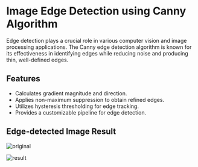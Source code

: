 # Image Edge Detection using Canny Algorithm

Edge detection plays a crucial role in various computer vision and image processing applications. The Canny edge detection algorithm is known for its effectiveness in identifying edges while reducing noise and producing thin, well-defined edges.

## Features

- Calculates gradient magnitude and direction.
- Applies non-maximum suppression to obtain refined edges.
- Utilizes hysteresis thresholding for edge tracking.
- Provides a customizable pipeline for edge detection.

## Edge-detected Image Result


![original](https://github.com/LaouaMERiLO/Canny_Image_Edge_Detection/assets/86894912/a84bf200-49cf-453d-bf3a-bea6be626e8f)


![result ](https://github.com/LaouaMERiLO/Canny_Image_Edge_Detection/assets/86894912/1c37a330-e02e-416c-bfb0-85c2e81cfb39)
